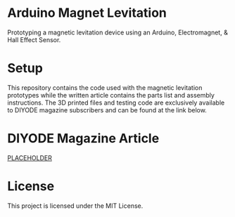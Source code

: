# Arduino Magnet Levitation

Prototyping a magnetic levitation device using an Arduino, Electromagnet, &amp; Hall Effect Sensor.

# Setup

This repository contains the code used with the magnetic levitation prototypes while the written article contains the parts list and assembly instructions. The 3D printed files and testing code are exclusively available to DIYODE magazine subscribers and can be found at the link below.

# DIYODE Magazine Article

[PLACEHOLDER](https://diyodemag.com)

# License

This project is licensed under the MIT License.
